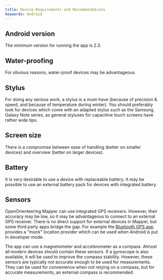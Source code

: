 ```yaml
---
title: Device Requirements and Recommendations
keywords: Android
---
```


Android version
---------------

The minimum version for running the app is 2.3.


Water-proofing
--------------

For obvious reasons, water-proof devices may be advantageous.

Stylus
------

For doing any serious work, a stylus is a must-have (because of precision &
speed, and because of temperature during winter). You should preferably look
for devices which come with an adapted stylus such as the Samsung Galaxy Note
series, as general styluses for capacitive touch screens have rather wide tips.


Screen size
-----------

There is a compromise between ease of handling (better on smaller devices) and
overview (better on larger devices).


Battery
-------

It is very desirable to use a device with replaceable battery. It may be
possible to use an external battery pack for devices with integrated battery.


Sensors
-------

OpenOrienteering Mapper can use integrated GPS receivers. However, their
accuracy may be low, so it may be advantageous to connect to an external GPS
receiver. There is no direct support for external devices in Mapper, but
some third party apps bridge the gap. For example the [Bluetooth GPS app](https://play.google.com/store/apps/details?id=googoo.android.btgps&rdid=googoo.android.btgps)
provides a "mock" location provider which can be used when Android is put in
developer mode.

The app can use a magnetometer and accelerometer as a compass. Almost all modern
devices should contain these sensors. If a gyroscope is also available, it will
be used to improve the compass stability. However, these sensors are typically
not accurate enough to be used for measurements. They can be used for
convenience when not relying on a compass, but for accurate measurements, an
external compass is recommended.
